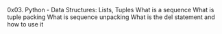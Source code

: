 0x03. Python - Data Structures: Lists, Tuples
What is a sequence
What is tuple packing
What is sequence unpacking
What is the del statement and how to use it
